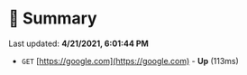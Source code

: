 # 📖 Summary
Last updated: **4/21/2021, 6:01:44 PM**

- `GET` [https://google.com](https://google.com) - **Up** (113ms)
